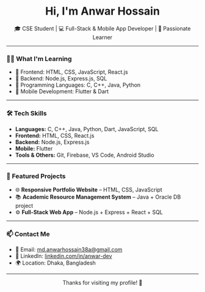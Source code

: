 <h1 align="center">Hi, I'm Anwar Hossain </h1>

<p align="center">
🎓 CSE Student | 💻 Full-Stack & Mobile App Developer | 🚀 Passionate Learner
</p>

---

### 🧑‍💻 What I'm Learning

- 🌱 Frontend: HTML, CSS, JavaScript, React.js  
- 🌱 Backend: Node.js, Express.js, SQL  
- 🌱 Programming Languages: C, C++, Java, Python  
- 🌱 Mobile Development: Flutter & Dart  

---

### 🛠️ Tech Skills

- **Languages:** C, C++, Java, Python, Dart, JavaScript, SQL  
- **Frontend:** HTML, CSS, React.js  
- **Backend:** Node.js, Express.js  
- **Mobile:** Flutter  
- **Tools & Others:** Git, Firebase, VS Code, Android Studio  

---

### 📌 Featured Projects

- 🌐 **Responsive Portfolio Website** – HTML, CSS, JavaScript    
- 📚 **Academic Resource Management System** – Java + Oracle DB project  
- ⚙️ **Full-Stack Web App** – Node.js + Express + React + SQL  

---

### 📫 Contact Me

- 📧 Email: md.anwarhossain38a@gmail.com  
- 🔗 LinkedIn: [linkedin.com/in/anwar-dev](https://linkedin.com/in/anwar-dev)  
- 🌍 Location: Dhaka, Bangladesh  

---

<p align="center">
Thanks for visiting my profile! 🙏  
</p>
